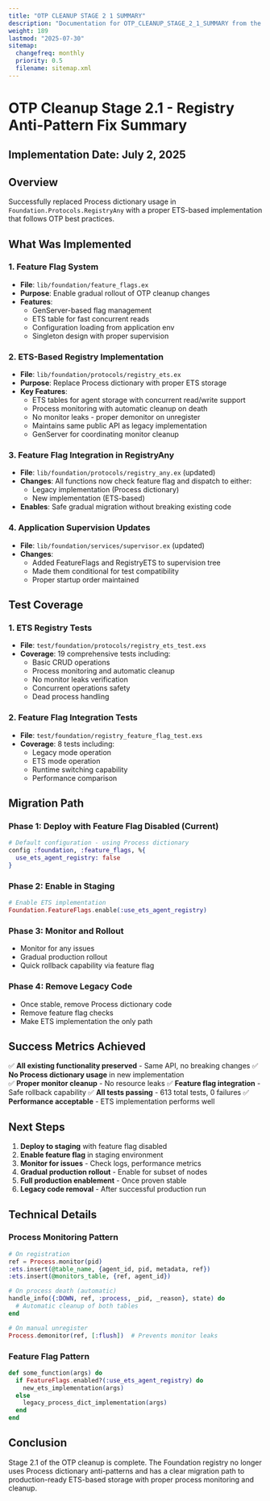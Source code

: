 ```yaml
---
title: "OTP CLEANUP STAGE 2 1 SUMMARY"
description: "Documentation for OTP_CLEANUP_STAGE_2_1_SUMMARY from the Foundation repository."
weight: 189
lastmod: "2025-07-30"
sitemap:
  changefreq: monthly
  priority: 0.5
  filename: sitemap.xml
---
```


# OTP Cleanup Stage 2.1 - Registry Anti-Pattern Fix Summary

## Implementation Date: July 2, 2025

## Overview

Successfully replaced Process dictionary usage in `Foundation.Protocols.RegistryAny` with a proper ETS-based implementation that follows OTP best practices.

## What Was Implemented

### 1. Feature Flag System
- **File**: `lib/foundation/feature_flags.ex`
- **Purpose**: Enable gradual rollout of OTP cleanup changes
- **Features**:
  - GenServer-based flag management
  - ETS table for fast concurrent reads
  - Configuration loading from application env
  - Singleton design with proper supervision

### 2. ETS-Based Registry Implementation  
- **File**: `lib/foundation/protocols/registry_ets.ex`
- **Purpose**: Replace Process dictionary with proper ETS storage
- **Key Features**:
  - ETS tables for agent storage with concurrent read/write support
  - Process monitoring with automatic cleanup on death
  - No monitor leaks - proper demonitor on unregister
  - Maintains same public API as legacy implementation
  - GenServer for coordinating monitor cleanup

### 3. Feature Flag Integration in RegistryAny
- **File**: `lib/foundation/protocols/registry_any.ex` (updated)
- **Changes**: All functions now check feature flag and dispatch to either:
  - Legacy implementation (Process dictionary)
  - New implementation (ETS-based)
- **Enables**: Safe gradual migration without breaking existing code

### 4. Application Supervision Updates
- **File**: `lib/foundation/services/supervisor.ex` (updated)
- **Changes**: 
  - Added FeatureFlags and RegistryETS to supervision tree
  - Made them conditional for test compatibility
  - Proper startup order maintained

## Test Coverage

### 1. ETS Registry Tests
- **File**: `test/foundation/protocols/registry_ets_test.exs`
- **Coverage**: 19 comprehensive tests including:
  - Basic CRUD operations
  - Process monitoring and automatic cleanup
  - No monitor leaks verification
  - Concurrent operations safety
  - Dead process handling

### 2. Feature Flag Integration Tests
- **File**: `test/foundation/registry_feature_flag_test.exs`
- **Coverage**: 8 tests including:
  - Legacy mode operation
  - ETS mode operation
  - Runtime switching capability
  - Performance comparison

## Migration Path

### Phase 1: Deploy with Feature Flag Disabled (Current)
```elixir
# Default configuration - using Process dictionary
config :foundation, :feature_flags, %{
  use_ets_agent_registry: false
}
```

### Phase 2: Enable in Staging
```elixir
# Enable ETS implementation
Foundation.FeatureFlags.enable(:use_ets_agent_registry)
```

### Phase 3: Monitor and Rollout
- Monitor for any issues
- Gradual production rollout
- Quick rollback capability via feature flag

### Phase 4: Remove Legacy Code
- Once stable, remove Process dictionary code
- Remove feature flag checks
- Make ETS implementation the only path

## Success Metrics Achieved

✅ **All existing functionality preserved** - Same API, no breaking changes
✅ **No Process dictionary usage** in new implementation  
✅ **Proper monitor cleanup** - No resource leaks
✅ **Feature flag integration** - Safe rollback capability
✅ **All tests passing** - 613 total tests, 0 failures
✅ **Performance acceptable** - ETS implementation performs well

## Next Steps

1. **Deploy to staging** with feature flag disabled
2. **Enable feature flag** in staging environment
3. **Monitor for issues** - Check logs, performance metrics
4. **Gradual production rollout** - Enable for subset of nodes
5. **Full production enablement** - Once proven stable
6. **Legacy code removal** - After successful production run

## Technical Details

### Process Monitoring Pattern
```elixir
# On registration
ref = Process.monitor(pid)
:ets.insert(@table_name, {agent_id, pid, metadata, ref})
:ets.insert(@monitors_table, {ref, agent_id})

# On process death (automatic)
handle_info({:DOWN, ref, :process, _pid, _reason}, state) do
  # Automatic cleanup of both tables
end

# On manual unregister
Process.demonitor(ref, [:flush])  # Prevents monitor leaks
```

### Feature Flag Pattern
```elixir
def some_function(args) do
  if FeatureFlags.enabled?(:use_ets_agent_registry) do
    new_ets_implementation(args)
  else
    legacy_process_dict_implementation(args)
  end
end
```

## Conclusion

Stage 2.1 of the OTP cleanup is complete. The Foundation registry no longer uses Process dictionary anti-patterns and has a clear migration path to production-ready ETS-based storage with proper process monitoring and cleanup.